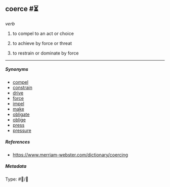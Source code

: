 ## coerce  #⏳

*verb*

1. to compel to an act or choice

1. to achieve by force or threat

1. to restrain or dominate by force

---

##### Synonyms

* [compel](compel.md)
* [constrain](constrain.md)
* [drive](drive.md)
* [force](force.md)
* [impel](impel.md)
* [make](make.md)
* [obligate](obligate.md)
* [oblige](oblige.md)
* [press](press.md)
* [pressure](pressure.md)

##### References

* https://www.merriam-webster.com/dictionary/coercing

##### Metadata

Type: #💬/💬 
